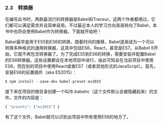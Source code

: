 ### 2.3　转换器

在编写此书时，两款最流行的转换器是Babel和Traceur。这两个作者都用过，它们都可以满足需求并且简单易用。不过最近本人的学习方向渐渐转向了Babel，本书中也将会使用Babel作为转换器。下面就开始吧！

Babel最早是用于ES5到ES6的转换，随着时间的推移，Babel逐渐成为一个可以转换多种格式的通用转换器，这其中包括ES6，React，甚至是ES7。从Babel 6开始，它就不再包含转换器了。为了完成ES5到ES6的转换，需要安装并配置Babel的ES6转换器。这些设置都会在本地项目中进行，由此可知会在当前项目中使用ES6，而在别的项目中使用React或者ES7（或者其他形式的JavaScript）。首先，安装ES6的前置插件（aka ES2015）：

```javascript
$ npm install --save-dev babel-preset-es2015
```

接下来在项目的根目录创建一个叫作.babelrc（这个文件默认会被隐藏起来）的文件。文件的内容是：

```javascript
{ "presets": ["es2015"] }
```

有了这个文件，Babel就可以识别出项目中所有使用ES6的地方了。

